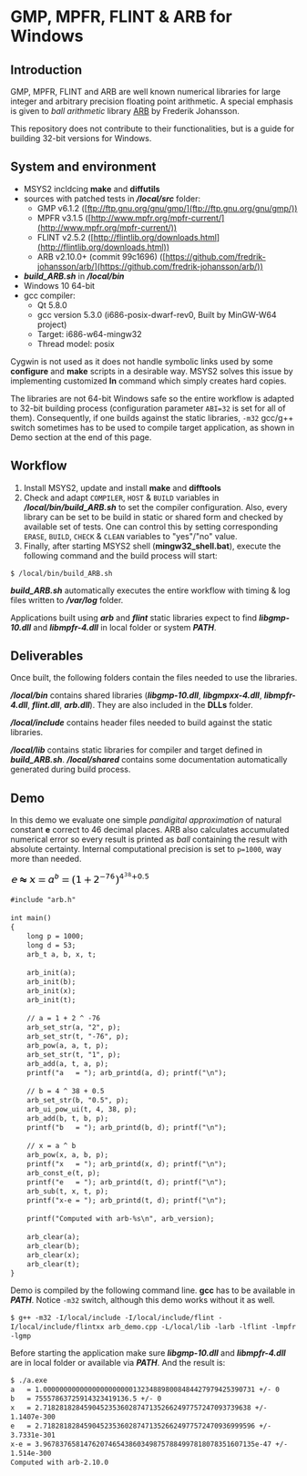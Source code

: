 # GMP, MPFR, FLINT &amp; ARB for Windows

## Introduction

GMP, MPFR, FLINT and ARB are well known numerical libraries for large integer and arbitrary precision floating point arithmetic. A special emphasis is given to _ball arithmetic_ library [ARB](https://github.com/fredrik-johansson/arb/) by Frederik Johansson.

This repository does not contribute to their functionalities, but is a guide for building 32-bit versions for Windows.

## System and environment

- MSYS2 incldcing **make** and **diffutils**
- sources with patched tests in **_/local/src_** folder:
   - GMP v6.1.2 ([ftp://ftp.gnu.org/gnu/gmp/](ftp://ftp.gnu.org/gnu/gmp/))
   - MPFR v3.1.5 ([http://www.mpfr.org/mpfr-current/](http://www.mpfr.org/mpfr-current/))
   - FLINT v2.5.2 ([http://flintlib.org/downloads.html](http://flintlib.org/downloads.html))
   - ARB v2.10.0+ (commit 99c1696) ([https://github.com/fredrik-johansson/arb/](https://github.com/fredrik-johansson/arb/))
- **_build_ARB.sh_** in **_/local/bin_**
- Windows 10 64-bit
- gcc compiler:
   - Qt 5.8.0
   - gcc version 5.3.0 (i686-posix-dwarf-rev0, Built by MinGW-W64 project) 
   - Target: i686-w64-mingw32
   - Thread model: posix

Cygwin is not used as it does not handle symbolic links used by some **configure** and **make** scripts in a desirable way. MSYS2 solves this issue by implementing customized **ln** command which simply creates hard copies.

The libraries are not 64-bit Windows safe so the entire workflow is adapted to 32-bit building process (configuration parameter `ABI=32` is set for all of them). Consequently, if one builds against the static libraries, `-m32` gcc/g++ switch sometimes has to be used to compile target application, as shown in Demo section at the end of this page.

## Workflow

1. Install MSYS2, update and install **make** and **difftools**
2. Check and adapt `COMPILER`, `HOST` & `BUILD` variables in **_/local/bin/build_ARB.sh_** to set the compiler configuration. Also, every library can be set to be build in static or shared form and checked by available set of tests. One can control this by setting corresponding `ERASE`, `BUILD`, `CHECK` & `CLEAN` variables to "yes"/"no" value.
3. Finally, after starting MSYS2 shell (**mingw32_shell.bat**), execute the following command and the build process will start:
```
$ /local/bin/build_ARB.sh
```
**_build_ARB.sh_** automatically executes the entire workflow with timing & log files written to **_/var/log_** folder.

Applications built using **_arb_** and **_flint_** static libraries expect to find **_libgmp-10.dll_** and **_libmpfr-4.dll_** in local folder or system **_PATH_**.

## Deliverables

Once built, the following folders contain the files needed to use the libraries.

**_/local/bin_** contains shared libraries (**_libgmp-10.dll_**, **_libgmpxx-4.dll_**, **_libmpfr-4.dll_**, **_flint.dll_**, **_arb.dll_**). They are also included in the **DLLs** folder.

**_/local/include_** contains header files needed to build against the static libraries.

**_/local/lib_** contains static libraries for compiler and target defined in **_build_ARB.sh_**.
**_/local/shared_** contains some documentation automatically generated during build process.

## Demo

In this demo we evaluate one simple _pandigital approximation_ of natural constant **e** correct to 46 decimal places. ARB also calculates accumulated numerical error so every result is printed as _ball_ containing the result with absolute certainty. Internal computational precision is set to `p=1000`, way more than needed.

![equation](approx.png)
```
#include "arb.h"

int main()
{
	long p = 1000;
	long d = 53;
	arb_t a, b, x, t;
	
	arb_init(a);
	arb_init(b);
	arb_init(x);
	arb_init(t);

	// a = 1 + 2 ^ -76
	arb_set_str(a, "2", p);
	arb_set_str(t, "-76", p);
	arb_pow(a, a, t, p);
	arb_set_str(t, "1", p);
	arb_add(a, t, a, p);
	printf("a   = "); arb_printd(a, d); printf("\n");

	// b = 4 ^ 38 + 0.5
	arb_set_str(b, "0.5", p);
	arb_ui_pow_ui(t, 4, 38, p);
	arb_add(b, t, b, p);
	printf("b   = "); arb_printd(b, d); printf("\n");

	// x = a ^ b
	arb_pow(x, a, b, p);
	printf("x   = "); arb_printd(x, d); printf("\n");
	arb_const_e(t, p);
	printf("e   = "); arb_printd(t, d); printf("\n");
	arb_sub(t, x, t, p);
	printf("x-e = "); arb_printd(t, d); printf("\n");

	printf("Computed with arb-%s\n", arb_version);

	arb_clear(a);
	arb_clear(b);
	arb_clear(x);
	arb_clear(t);
}
```
Demo is compiled by the following command line. **gcc** has to be available in **_PATH_**. Notice `-m32` switch, although this demo works without it as well.
```
$ g++ -m32 -I/local/include -I/local/include/flint -I/local/include/flintxx arb_demo.cpp -L/local/lib -larb -lflint -lmpfr -lgmp
```
Before starting the application make sure **_libgmp-10.dll_** and **_libmpfr-4.dll_** are in local folder or available via **_PATH_**. And the result is:
```
$ ./a.exe
a   = 1.0000000000000000000000132348898008484427979425390731 +/- 0
b   = 75557863725914323419136.5 +/- 0
x   = 2.718281828459045235360287471352662497757247093739638 +/- 1.1407e-300
e   = 2.7182818284590452353602874713526624977572470936999596 +/- 3.7331e-301
x-e = 3.9678376581476207465438603498757884997818078351607135e-47 +/- 1.514e-300
Computed with arb-2.10.0
```
